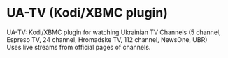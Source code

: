 # UA-TV (Kodi/XBMC plugin) 
UA-TV: Kodi/XBMC plugin for watching Ukrainian TV Channels (5 channel, Espreso TV, 24 channel, Hromadske TV, 112 channel, NewsOne, UBR)  
Uses live streams from official pages of channels.
